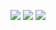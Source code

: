 
![](https://cdn.discordapp.com/attachments/522691993776685056/727393414647382096/unknown.png)
![](https://cdn.discordapp.com/attachments/514473624132911119/541428792430952458/unknown.png)
![](https://cdn.discordapp.com/attachments/514473624132911119/541428834092711936/unknown.png)